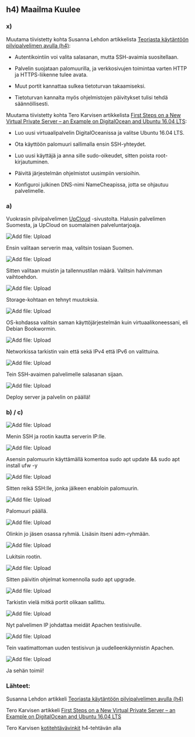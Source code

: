## h4) Maailma Kuulee

### x) 
Muutama tiivistetty kohta Susanna Lehdon artikkelista [Teoriasta käytäntöön pilvipalvelimen avulla (h4)](https://susannalehto.fi/2022/teoriasta-kaytantoon-pilvipalvelimen-avulla-h4/):

- Autentikointiin voi valita salasanan, mutta SSH-avaimia suositellaan.

- Palvelin suojataan palomuurilla, ja verkkosivujen toimintaa varten HTTP ja HTTPS-liikenne tulee avata.

- Muut portit kannattaa sulkea tietoturvan takaamiseksi.

- Tietoturvan kannalta myös ohjelmistojen päivitykset tulisi tehdä säännöllisesti.

  
Muutama tiivistetty kohta Tero Karvisen artikkelista [First Steps on a New Virtual Private Server – an Example on DigitalOcean and Ubuntu 16.04 LTS](https://terokarvinen.com/2017/first-steps-on-a-new-virtual-private-server-an-example-on-digitalocean/):

- Luo uusi virtuaalipalvelin DigitalOceanissa ja valitse Ubuntu 16.04 LTS.

- Ota käyttöön palomuuri sallimalla ensin SSH-yhteydet.

- Luo uusi käyttäjä ja anna sille sudo-oikeudet, sitten poista root-kirjautuminen.

- Päivitä järjestelmän ohjelmistot uusimpiin versioihin.
  
- Konfiguroi julkinen DNS-nimi NameCheapissa, jotta se ohjautuu palvelimelle.
  

### a) 

Vuokrasin pilvipalvelimen [UpCloud](https://upcloud.com/) -sivustolta. Halusin palvelimen Suomesta, ja UpCloud on suomalainen palveluntarjoaja. 

![Add file: Upload](maailma1.png)

Ensin valitaan serverin maa, valitsin tosiaan Suomen.

![Add file: Upload](maailma2.png)

Sitten valitaan muistin ja tallennustilan määrä. Valitsin halvimman vaihtoehdon.

![Add file: Upload](maailma3.png)

Storage-kohtaan en tehnyt muutoksia.

![Add file: Upload](maailma4.png)

OS-kohdassa valitsin saman käyttöjärjestelmän kuin virtuaalikoneessani, eli Debian Bookwormin.

![Add file: Upload](maailma5.png)

Networkissa tarkistin vain että sekä IPv4 että IPv6 on valittuina.

![Add file: Upload](maailma6.png)

Tein SSH-avaimen palvelimelle salasanan sijaan.

![Add file: Upload](maailma18.png)

Deploy server ja palvelin on päällä!

### b) / c)

![Add file: Upload](maailma7.png)

Menin SSH ja rootin kautta serverin IP:lle. 

![Add file: Upload](maailma8.png)
 
Asensin palomuurin käyttämällä komentoa sudo apt update && sudo apt install ufw -y

![Add file: Upload](maailma9.png)
 
Sitten reikä SSH:lle, jonka jälkeen enabloin palomuurin.

![Add file: Upload](maailma10.png)
 
Palomuuri päällä.

![Add file: Upload](maailma11.png)

Olinkin jo jäsen osassa ryhmiä. Lisäsin itseni adm-ryhmään. 

![Add file: Upload](maailma12.png)

Lukitsin rootin.

![Add file: Upload](maailma13.png)
 
Sitten päivitin ohjelmat komennolla sudo apt upgrade.

![Add file: Upload](maailma14.png)
 
Tarkistin vielä mitkä portit olikaan sallittu. 

![Add file: Upload](maailma15.png)

Nyt palvelimen IP johdattaa meidät Apachen testisivulle.

![Add file: Upload](maailma16.png)

Tein vaatimattoman uuden testisivun ja uudelleenkäynnistin Apachen. 

![Add file: Upload](maailma17.png)

Ja sehän toimii!

### Lähteet:

Susanna Lehdon artikkeli [Teoriasta käytäntöön pilvipalvelimen avulla (h4)](https://susannalehto.fi/2022/teoriasta-kaytantoon-pilvipalvelimen-avulla-h4/)

Tero Karvisen artikkeli [First Steps on a New Virtual Private Server – an Example on DigitalOcean and Ubuntu 16.04 LTS](https://terokarvinen.com/2017/first-steps-on-a-new-virtual-private-server-an-example-on-digitalocean/)

Tero Karvisen [kotitehtävävinkit](https://terokarvinen.com/linux-palvelimet/#h4-maailma-kuulee) h4-tehtävän alla
